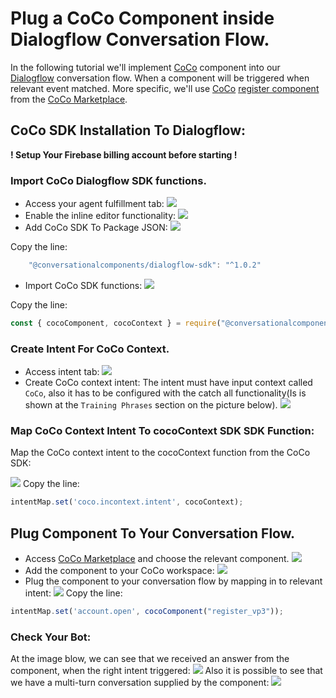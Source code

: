# Plug a CoCo Component inside Dialogflow Conversation Flow.

In the following tutorial we'll implement [CoCo](http://conversationalcomponents.com/ "CoCo")
component into our [Dialogflow](https://dialogflow.cloud.google.com/ "Dialogflow")
conversation flow. When a component will be triggered when relevant event matched.
More specific, we'll use [CoCo](http://conversationalcomponents.com/ "CoCo") [register component](https://marketplace.conversationalcomponents.com/blueprint/register_vp3 "register component")
from the [CoCo Marketplace](https://marketplace.conversationalcomponents.com/ "CoCo Marketplace").


## CoCo SDK Installation To Dialogflow:

**! Setup Your Firebase billing account before starting !**

### Import CoCo Dialogflow SDK functions.
* Access your agent fulfillment tab:
![](./screenshots/plug_coco_component_inside_dialogflow_conversation/1_fulfillment_tab.png)
* Enable the inline editor functionality:
![](./screenshots/plug_coco_component_inside_dialogflow_conversation/2_enable_inline_editor.png)
* Add CoCo SDK To Package JSON:
![](./screenshots/plug_coco_component_inside_dialogflow_conversation/3_add_coco_sdk_to_package_json.png)

Copy the line:
```javascript
    "@conversationalcomponents/dialogflow-sdk": "^1.0.2"
```
* Import CoCo SDK functions:
![](./screenshots/plug_coco_component_inside_dialogflow_conversation/4_import_coco_dialogflow_sdk.png)

Copy the line:
```javascript
const { cocoComponent, cocoContext } = require("@conversationalcomponents/dialogflow-sdk");
```

### Create Intent For CoCo Context.
* Access intent tab:
![](./screenshots/plug_coco_component_inside_dialogflow_conversation/5_intent_tab.png)
* Create CoCo context intent:
The intent must have input context called `CoCo`, also it has to be configured with
the catch all functionality(Is is shown at the `Training Phrases` section on the picture below).
![](./screenshots/plug_coco_component_inside_dialogflow_conversation/6_create_coco_context_intent.png)


### Map CoCo Context Intent To cocoContext SDK SDK Function:
Map the CoCo context intent to the cocoContext function from the CoCo SDK:

![](./screenshots/plug_coco_component_inside_dialogflow_conversation/7_map_coco_intent_to_coco_context_function.png)
Copy the line:
```javascript
intentMap.set('coco.incontext.intent', cocoContext);
```

## Plug Component To Your Conversation Flow.
* Access [CoCo Marketplace](https://marketplace.conversationalcomponents.com/ "CoCo Marketplace") and choose the relevant component.
![](./screenshots/plug_coco_component_inside_dialogflow_conversation/8_register_component.png)
* Add the component to your CoCo workspace:
![](./screenshots/plug_coco_component_inside_dialogflow_conversation/9_add_component.png)
* Plug the component to your conversation flow by mapping in to relevant intent:
![](./screenshots/plug_coco_component_inside_dialogflow_conversation/10_plug_component.png)
Copy the line:
```javascript
intentMap.set('account.open', cocoComponent("register_vp3"));
```

### Check Your Bot:
At the image blow, we can see that we received an answer from the component,
when the right intent triggered:
![](./screenshots/plug_coco_component_inside_dialogflow_conversation/11_flow_test.png)
Also it is possible to see that we have a multi-turn conversation supplied by the component:
![](./screenshots/plug_coco_component_inside_dialogflow_conversation/12_flow_test_2.png)